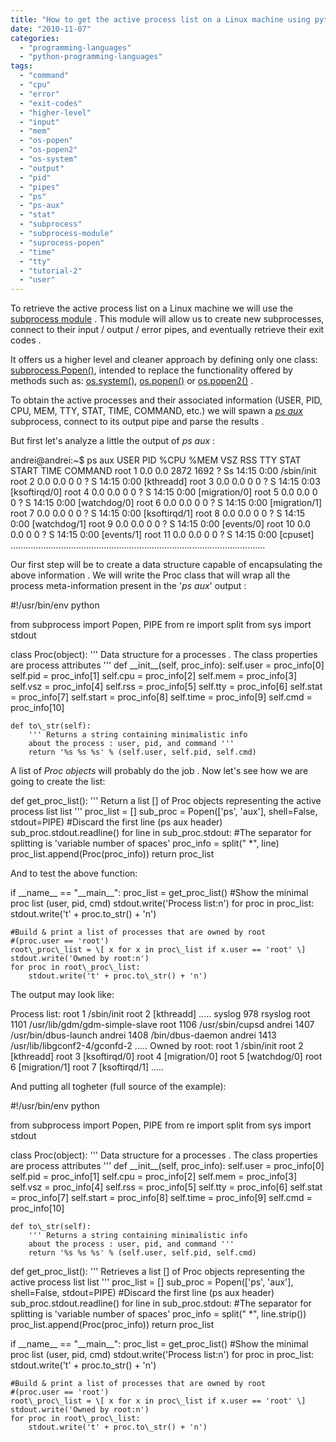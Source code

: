 ```yaml
---
title: "How to get the active process list on a Linux machine using python"
date: "2010-11-07"
categories: 
  - "programming-languages"
  - "python-programming-languages"
tags: 
  - "command"
  - "cpu"
  - "error"
  - "exit-codes"
  - "higher-level"
  - "input"
  - "mem"
  - "os-popen"
  - "os-popen2"
  - "os-system"
  - "output"
  - "pid"
  - "pipes"
  - "ps"
  - "ps-aux"
  - "stat"
  - "subprocess"
  - "subprocess-module"
  - "suprocess-popen"
  - "time"
  - "tty"
  - "tutorial-2"
  - "user"
---
```


To retrieve the active process list on a Linux machine we will use the [subprocess module](http://docs.python.org/library/subprocess.html) . This module will allow us to create new subprocesses, connect to their input / output / error pipes, and eventually retrieve their exit codes .

It offers us a higher level and cleaner approach by defining only one class: [subprocess.Popen()](http://docs.python.org/library/subprocess.html#subprocess.Popen), intended to replace the functionality offered by methods such as: [os.system()](http://docs.python.org/library/os.html#os.system), [os.popen()](http://docs.python.org/library/os.html#os.popen) or [os.popen2()](http://docs.python.org/library/os.html#os.popen2) .

To obtain the active processes and their associated information (USER, PID, CPU, MEM, TTY, STAT, TIME, COMMAND, etc.) we will spawn a _[ps aux](http://en.wikipedia.org/wiki/Ps_(Unix))_ subprocess, connect to its output pipe and parse the results .

But first let's analyze a little the output of _ps aux_ :

andrei@andrei:~$ ps aux
USER       PID %CPU %MEM    VSZ   RSS TTY      STAT START   TIME COMMAND
root         1  0.0  0.0   2872  1692 ?        Ss   14:15   0:00 /sbin/init
root         2  0.0  0.0      0     0 ?        S    14:15   0:00 \[kthreadd\]
root         3  0.0  0.0      0     0 ?        S    14:15   0:03 \[ksoftirqd/0\]
root         4  0.0  0.0      0     0 ?        S    14:15   0:00 \[migration/0\]
root         5  0.0  0.0      0     0 ?        S    14:15   0:00 \[watchdog/0\]
root         6  0.0  0.0      0     0 ?        S    14:15   0:00 \[migration/1\]
root         7  0.0  0.0      0     0 ?        S    14:15   0:00 \[ksoftirqd/1\]
root         8  0.0  0.0      0     0 ?        S    14:15   0:00 \[watchdog/1\]
root         9  0.0  0.0      0     0 ?        S    14:15   0:00 \[events/0\]
root        10  0.0  0.0      0     0 ?        S    14:15   0:00 \[events/1\]
root        11  0.0  0.0      0     0 ?        S    14:15   0:00 \[cpuset\]
.....................................................................................................

Our first step will be to create a data structure capable of encapsulating the above information . We will write the Proc class that will wrap all the process meta-information present in the '_ps aux_' output :

#!/usr/bin/env python

from subprocess import Popen, PIPE
from re import split
from sys import stdout

class Proc(object):
    ''' Data structure for a processes . The class properties are
    process attributes '''
    def \_\_init\_\_(self, proc\_info):
        self.user = proc\_info\[0\]
        self.pid = proc\_info\[1\]
        self.cpu = proc\_info\[2\]
        self.mem = proc\_info\[3\]
        self.vsz = proc\_info\[4\]
        self.rss = proc\_info\[5\]
        self.tty = proc\_info\[6\]
        self.stat = proc\_info\[7\]
        self.start = proc\_info\[8\]
        self.time = proc\_info\[9\]
        self.cmd = proc\_info\[10\]

    def to\_str(self):
        ''' Returns a string containing minimalistic info
        about the process : user, pid, and command '''
        return '%s %s %s' % (self.user, self.pid, self.cmd)

A list of _Proc objects_ will probably do the job . Now let's see how we are going to create the list:

def get\_proc\_list():
    ''' Return a list \[\] of Proc objects representing the active
    process list list '''
    proc\_list = \[\]
    sub\_proc = Popen(\['ps', 'aux'\], shell=False, stdout=PIPE)
    #Discard the first line (ps aux header)
    sub\_proc.stdout.readline()
    for line in sub\_proc.stdout:
        #The separator for splitting is 'variable number of spaces'
        proc\_info = split(" \*", line)
        proc\_list.append(Proc(proc\_info))
    return proc\_list

And to test the above function:

if \_\_name\_\_ == "\_\_main\_\_":
    proc\_list = get\_proc\_list()
    #Show the minimal proc list (user, pid, cmd)
    stdout.write('Process list:n')
    for proc in proc\_list:
        stdout.write('t' + proc.to\_str() + 'n')

    #Build & print a list of processes that are owned by root
    #(proc.user == 'root')
    root\_proc\_list = \[ x for x in proc\_list if x.user == 'root' \]
    stdout.write('Owned by root:n')
    for proc in root\_proc\_list:
        stdout.write('t' + proc.to\_str() + 'n')

The output may look like:

Process list:
	root 1 /sbin/init
	root 2 \[kthreadd\]
.....
	syslog 978 rsyslog
	root 1101 /usr/lib/gdm/gdm-simple-slave
	root 1106 /usr/sbin/cupsd
	andrei 1407 /usr/bin/dbus-launch
	andrei 1408 /bin/dbus-daemon
	andrei 1413 /usr/lib/libgconf2-4/gconfd-2
.....
Owned by root:
	root 1 /sbin/init
	root 2 \[kthreadd\]
	root 3 \[ksoftirqd/0\]
	root 4 \[migration/0\]
	root 5 \[watchdog/0\]
	root 6 \[migration/1\]
	root 7 \[ksoftirqd/1\]
.....

And putting all togheter (full source of the example):

#!/usr/bin/env python

from subprocess import Popen, PIPE
from re import split
from sys import stdout

class Proc(object):
    ''' Data structure for a processes . The class properties are
    process attributes '''
    def \_\_init\_\_(self, proc\_info):
        self.user = proc\_info\[0\]
        self.pid = proc\_info\[1\]
        self.cpu = proc\_info\[2\]
        self.mem = proc\_info\[3\]
        self.vsz = proc\_info\[4\]
        self.rss = proc\_info\[5\]
        self.tty = proc\_info\[6\]
        self.stat = proc\_info\[7\]
        self.start = proc\_info\[8\]
        self.time = proc\_info\[9\]
        self.cmd = proc\_info\[10\]

    def to\_str(self):
        ''' Returns a string containing minimalistic info
        about the process : user, pid, and command '''
        return '%s %s %s' % (self.user, self.pid, self.cmd)

def get\_proc\_list():
    ''' Retrieves a list \[\] of Proc objects representing the active
    process list list '''
    proc\_list = \[\]
    sub\_proc = Popen(\['ps', 'aux'\], shell=False, stdout=PIPE)
    #Discard the first line (ps aux header)
    sub\_proc.stdout.readline()
    for line in sub\_proc.stdout:
        #The separator for splitting is 'variable number of spaces'
        proc\_info = split(" \*", line.strip())
        proc\_list.append(Proc(proc\_info))
    return proc\_list

if \_\_name\_\_ == "\_\_main\_\_":
    proc\_list = get\_proc\_list()
    #Show the minimal proc list (user, pid, cmd)
    stdout.write('Process list:n')
    for proc in proc\_list:
        stdout.write('t' + proc.to\_str() + 'n')

    #Build & print a list of processes that are owned by root
    #(proc.user == 'root')
    root\_proc\_list = \[ x for x in proc\_list if x.user == 'root' \]
    stdout.write('Owned by root:n')
    for proc in root\_proc\_list:
        stdout.write('t' + proc.to\_str() + 'n')
